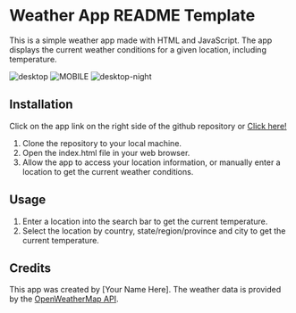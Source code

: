 # **Weather App README Template**

This is a simple weather app made with HTML and JavaScript. The app displays the current weather conditions for a given location, including temperature. 

![desktop](https://user-images.githubusercontent.com/29023871/233865081-dc484155-edb5-418a-bf2a-d59d4e34f490.png)
![MOBILE](https://user-images.githubusercontent.com/29023871/233865198-40673f3c-bd2f-4b70-a547-4109696044b2.png)
![desktop-night](https://user-images.githubusercontent.com/29023871/233865091-5f914635-c06e-417b-b6b6-9aeb6b1211dd.png)




## Installation

Click on the app link on the right side of the github repository or [Click here!](https://vinceflores.github.io/weather/)

1. Clone the repository to your local machine.
2. Open the index.html file in your web browser.
3. Allow the app to access your location information, or manually enter a location to get the current weather conditions.

## Usage

1. Enter a location into the search bar to get the current temperature. 
2. Select the location by country, state/region/province and city to get the current temperature. 

## Credits

This app was created by [Your Name Here]. The weather data is provided by the [OpenWeatherMap API](https://openweathermap.org/api).

